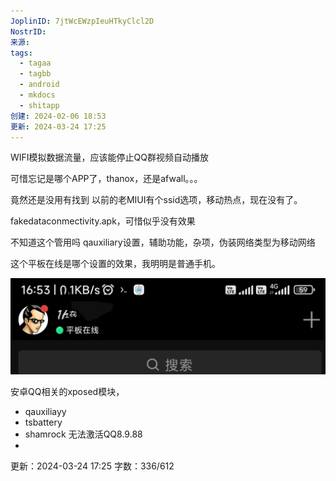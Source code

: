 ```yaml
---
JoplinID: 7jtWcEWzpIeuHTkyClcl2D
NostrID: 
来源: 
tags:
  - tagaa
  - tagbb
  - android
  - mkdocs
  - shitapp
创建: 2024-02-06 18:53
更新: 2024-03-24 17:25
---
```

WIFI模拟数据流量，应该能停止QQ群视频自动播放

可惜忘记是哪个APP了，thanox，还是afwall。。。

竟然还是没用有找到
以前的老MIUI有个ssid选项，移动热点，现在没有了。

fakedataconmectivity.apk，可惜似乎没有效果

不知道这个管用吗
qauxiliary设置，辅助功能，杂项，伪装网络类型为移动网络

这个平板在线是哪个设置的效果，我明明是普通手机。

![IMG_20240324_165409.jpg](images/0a940c2fd72b46e09652193b3262a8af.jpg)

安卓QQ相关的xposed模块，
* qauxiliayy
* tsbattery
* shamrock 无法激活QQ8.9.88
* 


更新：2024-03-24 17:25 字数：336/612
